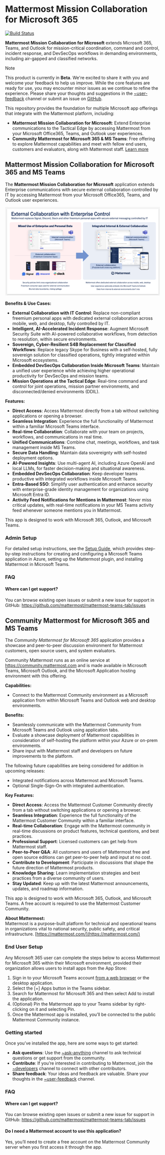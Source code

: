 # Mattermost Mission Collaboration for Microsoft 365

[![Build Status](https://github.com/mattermost/mattermost-plugin-msteams-devsecops/actions/workflows/ci.yml/badge.svg)](https://github.com/mattermost/mattermost-plugin-msteams-devsecops/actions/workflows/ci.yml)

**Mattermost Mission Collaboration for Microsoft** extends Microsoft 365, Teams, and Outlook for mission-critical coordination, command and control, incident response, and DevSecOps workflows in demanding environments, including air-gapped and classified networks. 

> [!NOTE]  
> This product is currently in **Beta**. We're excited to share it with you and welcome your feedback to help us improve. While the core features are ready for use, you may encounter minor issues as we continue to refine the experience. Please share your thoughts and suggestions in the [~user-feedback](https://community.mattermost.com/core/channels/user-feedback) channel or submit an issue on [GitHub](https://github.com/mattermost/mattermost-plugin-msteams-devsecops/issues).

This repository provides the foundation for multiple Microsoft app offerings that integrate with the Mattermost platform, including:

- **Mattermost Mission Collaboration for Microsoft**: Extend Enterprise communications to the Tactical Edge by accessing Mattermost from your Microsoft Office365, Teams, and Outlook user experiences. 
- **Community Mattermost for Microsoft 365 & MS Teams**: Free offering to explore Mattermost capabilities and meet with fellow end users, customers and evaluators, along with Mattermost staff. [Learn more](#community-mattermost-for-microsoft-365-and-ms-teams)

## Mattermost Mission Collaboration for Microsoft 365 and MS Teams

The **Mattermost Mission Collaboration for Microsoft** application extends Enterprise communications with secure external collaboration controlled by IT by accessing Mattermost from your Microsoft Office365, Teams, and Outlook user experiences.

![image](./docs/External-Collaboration-with-Enterprise-Control-Microsoft.png)

**Benefits & Use Cases:**
- **External Collaboration with IT Control**: Replace non-compliant freemium personal apps with dedicated external collaboration across mobile, web, and desktop, fully controlled by IT.
- **Intelligent, AI-Accelerated Incident Response**: Augment Microsoft Security Suite with AI-powered collaborative workflows, from detection to resolution, within secure environments. 
- **Sovereign, Cyber-Resilient S4B Replacement for Classified Workflows**: Replace legacy Skype for Business with a self-hosted, fully sovereign solution for classified operations, tightly integrated within Microsoft ecosystems. 
- **Embedded DevSecOps Collaboration Inside Microsoft Teams**: Maintain a unified user experience while achieving higher operational productivity for DevSecOps and mission teams.
- **Mission Operations at the Tactical Edge**: Real-time command and control for joint operations, mission partner environments, and disconnected/denied environments (DDIL). 

**Features:**
- **Direct Access**: Access Mattermost directly from a tab without switching applications or opening a browser. 
- **Seamless Integration**: Experience the full functionality of Mattermost within a familiar Microsoft Teams interface. 
- **Real-time Collaboration**: Collaborate with your team on projects, workflows, and communications in real time. 
- **Unified Communications**: Combine chat, meetings, workflows, and task management inside MS Teams. 
- **Secure Data Handling**: Maintain data sovereignty with self-hosted deployment options. 
- **AI-Powered Insights**: Use multi-agent AI, including Azure OpenAI and local LLMs, for faster decision-making and situational awareness. 
- **Embedded DevSecOps Collaboration**: Keep developer teams productive with integrated workflows inside Microsoft Teams.
- **Entra-Based SSO**: Simplify user authentication and enhance security with enterprise-grade identity management for organizations using Microsoft Entra ID.
- **Activity Feed Notifications for Mentions in Mattermost**: Never miss critical updates, with real-time notifications in your MS Teams activity feed whenever someone mentions you in Mattermost.

This app is designed to work with Microsoft 365, Outlook, and Microsoft Teams.

### Admin Setup

For detailed setup instructions, see the [Setup Guide](https://docs.mattermost.com/integrate/mattermost-mission-collaboration-for-m365.html#setup), which provides step-by-step instructions for creating and configuring a Microsoft Teams application in Azure, setting up the Mattermost plugin, and installing Mattermost in Microsoft Teams.

### FAQ

#### Where can I get support?

You can browse existing open issues or submit a new issue for support in GitHub: https://github.com/mattermost/mattermost-teams-tab/issues

## Community Mattermost for Microsoft 365 and MS Teams

The *Community Mattermost for Microsoft 365* application provides a showcase and peer-to-peer discussion environment for Mattermost customers, open source users, and system evaluators.

Community Mattermost runs as an online service at https://community.mattermost.com and is made available in Microsoft Teams, Microsoft Outlook, and the Microsoft Application hosting environment with this offering.

**Capabilities:**
- Connect to the Mattermost Community environment as a Microsoft application from within Microsoft Teams and Outlook web and desktop environments.

**Benefits:**
- Seamlessly communicate with the Mattermost Community from Microsoft Teams and Outlook using application tabs.
- Evaluate a showcase deployment of Mattermost capabilities in consideration of self-hosting the platform within your Azure or on-prem environments.  
- Share input with Mattermost staff and developers on future improvements to the platform.

The following future capabilities are being considered for addition in upcoming releases:

- Integrated notifications across Mattermost and Microsoft Teams.
- Optional Single-Sign-On with integrated authentication.

**Key Features:**  
- **Direct Access**: Access the Mattermost Customer Community directly from a tab without switching applications or opening a browser.  
- **Seamless Integration**: Experience the full functionality of the Mattermost Customer Community within a familiar interface.  
- **Real-time Collaboration**: Engage with the Mattermost community in real-time discussions on product features, technical questions, and best practices.  
- **Professional Support**: Licensed customers can get help from Mattermost staff.
- **Peer-to-Peer Q&A**: All customers and users of Mattermost free and open source editions can get peer-to-peer help and input at no cost.
- **Contribute to Development**: Participate in discussions that shape the future direction of Mattermost products.  
- **Knowledge Sharing**: Learn implementation strategies and best practices from a diverse community of users.  
- **Stay Updated**: Keep up with the latest Mattermost announcements, updates, and roadmap information.  

This app is designed to work with Microsoft 365, Outlook, and Microsoft Teams. A free account is required to use the Mattermost Customer Community.  

**About Mattermost:**  
Mattermost is a purpose-built platform for technical and operational teams in organizations vital to national security, public safety, and critical infrastructure. [https://mattermost.com/](https://mattermost.com/)   

### End User Setup

Any Microsoft 365 user can complete the steps below to access Mattermost for Microsoft 365 within their Microsoft environment, provided their organization allows users to install apps from the App Store:
1. Sign in to your Microsoft Teams account [from a web browser](https://teams.microsoft.com/v2/?clientexperience=t2) or the desktop application.
2. Select the [+] Apps button in the Teams sidebar.
3. Search for Mattermost for Microsoft 365 and then select Add to install the application.
4. (Optional) Pin the Mattermost app to your Teams sidebar by right-clicking on it and selecting Pin.
5. Once the Mattermost app is installed, you’ll be connected to the public Mattermost Community instance.

### Getting started

Once you’ve installed the app, here are some ways to get started:

- **Ask questions**: Use the [~ask-anything](https://community.mattermost.com/core/channels/ask-anything) channel to ask technical questions or get support from the community.
- **Contribute**: If you’re interested in contributing to Mattermost, join the [~developers](https://community.mattermost.com/core/channels/developers) channel to connect with other contributors.
- **Share feedback**: Your ideas and feedback are valuable. Share your thoughts in the [~user-feedback](https://community.mattermost.com/core/channels/user-feedback) channel.

### FAQ

#### Where can I get support?

You can browse existing open issues or submit a new issue for support in GitHub: https://github.com/mattermost/mattermost-teams-tab/issues

#### Do I need a Mattermost account to use this application?
Yes, you’ll need to create a free account on the Mattermost Community server when you first access it through the app.

